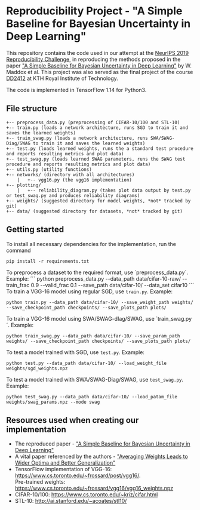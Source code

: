 # Reproducibility Project - "A Simple Baseline for Bayesian Uncertainty in Deep Learning"
This repository contains the code used in our attempt at the [NeurIPS 2019 Reproducibility Challenge](https://reproducibility-challenge.github.io/neurips2019/), in reproducing the methods proposed in the paper ["A Simple Baseline for Bayesian Uncertainty in Deep Learning"](https://arxiv.org/pdf/1902.02476.pdf) by W. Maddox et al. This project was also served as the final project of the course [DD2412](https://www.kth.se/student/kurser/kurs/DD2412?l=en) at KTH Royal Institute of Technology.

The code is implemented in TensorFlow 1.14 for Python3.


## File structure
```
+-- preprocess_data.py (preprocessing of CIFAR-10/100 and STL-10)
+-- train.py (loads a network architecture, runs SGD to train it and saves the learned weights)
+-- train_swag.py (loads a network architecture, runs SWA/SWAG-Diag/SWAG to train it and saves the learned weights)
+-- test.py (loads learned weights, runs the a standard test procedure and reports resulting metrics and plot data)
+-- test_swag,py (loads learned SWAG parameters, runs the SWAG test procedure and reports resulting metrics and plot data)
+-- utils.py (utility functions)
+-- networks/ (directory with all architectures)
    |   +-- vgg16.py (the vgg16 implementation)
+-- plotting/
    |   +-- reliability_diagram.py (takes plot data output by test.py or test_swag.py and produces reliability diagrams)
+-- weights/ (suggested directory for model weights, *not* tracked by git)
+-- data/ (suggested directory for datasets, *not* tracked by git)
```

## Getting started
To install all necessary dependencies for the implementation, run the command
```
pip install -r requirements.txt
```
To preprocess a dataset to the required format, use ´preprocess_data.py´. Example:
´´´
python preprocess_data.py --data_path data/cifar-10-raw/ --train_frac 0.9 --valid_frac 0.1 --save_path data/cifar-10/ --data_set cifar10
´´´
To train a VGG-16 model using regular SGD, use `train.py`. Example:
```
python train.py --data_path data/cifar-10/ --save_weight_path weights/ --save_checkpoint_path checkpoints/ --save_plots_path plots/
```
To train a VGG-16 model using SWA/SWAG-dIag/SWAG, use ´train_swag.py´. Example:
```
python train_swag.py --data_path data/cifar-10/ --save_param_path weights/ --save_checkpoint_path checkpoints/ --save_plots_path plots/
```
To test a model trained with SGD, use `test.py`. Example:
```
python test.py --data_path data/cifar-10/ --load_weight_file weights/sgd_weights.npz
```
To test a model trained with SWA/SWAG-Diag/SWAG, use `test_swag.py`. Example:
```
python test_swag.py --data_path data/cifar-10/ --load_patam_file weights/swag_params.npz --mode swag
```

## Resources used when creating our implementation
* The reproduced paper - ["A Simple Baseline for Bayesian Uncertainty in Deep Learning"](https://arxiv.org/pdf/1902.02476.pdf)   
* A vital paper referenced by the authors - ["Averaging Weights Leads to Wider Optima and Better Generalization"](https://arxiv.org/pdf/1803.05407.pdf)
* TensorFlow implementation of VGG-16: https://www.cs.toronto.edu/~frossard/post/vgg16/.   
Pre-trained weights: https://www.cs.toronto.edu/~frossard/vgg16/vgg16_weights.npz
* CIFAR-10/100: https://www.cs.toronto.edu/~kriz/cifar.html   
* STL-10: http://ai.stanford.edu/~acoates/stl10/

